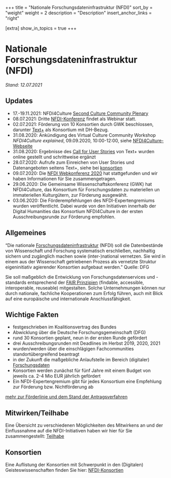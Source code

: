 +++
title = "Nationale Forschungsdateninfrastruktur (NFDI)"
sort_by = "weight"
weight = 2
description = "Description"
insert_anchor_links = "right"

[extra]
show_in_topics = true
+++

# Nationale Forschungsdateninfrastruktur (NFDI)

*Stand: 12.07.2021*

## Updates
* 17.-19.11.2021: NFDI4Culture [Second Culture Community Plenary](https://nfdi4culture.de/news-events/events.html?tx_news_pi1%5Baction%5D=detail&tx_news_pi1%5Bcontroller%5D=News&tx_news_pi1%5Bnews%5D=38&cHash=1513d96cce4f868f3755aaaae6713882)
* 08.07.2021: Dritte [NFDI-Konferenz](https://www.dfg.de/foerderung/programme/nfdi/konferenz_2021/index.html) findet als Webinar statt.
* 02.07.2021: Förderung von 10 Konsortien durch GWK beschlossen, darunter [Text+](https://www.text-plus.org/) als Konsortium mit DH-Bezug.
* 31.08.2020: Ankündigung des Virtual Culture Community Workshop *NFDI4Culture explained*, 09.09.2020, 10:00-12:00, siehe [NFDI4Culture-Webseite](https://www.nfdi4culture.de/)
* 31.08.2020: Ergebnisse des [Call for User Stories](https://www.text-plus.org/forschungsdaten/user-stories/) von Text+ wurden online gestellt und schrittweise ergänzt
* 28.07.2020: Aufrufe zum Einreichen von User Stories und Datenangeboten seitens Text+, siehe bei [konsortien](@/nfdi/konsortien.md)
* 09.07.2020: Die [NFDI Webkonferenz 2020](@/nfdi/nfdi-konferenz2020.md) hat stattgefunden und wir haben Informationen für Sie zusammengetragen.
* 29.06.2020: Die Gemeinsame Wissenschaftskonferenz (GWK) hat NFDI4Culture, das Konsortium für Forschungsdaten zu materiellen un immateriellen Kulturgütern, zur Förderung ausgewählt.
* 03.06.2020: Die Förderempfehlungen des NFDI-Expertengremiums wurden veröffentlicht. Dabei wurde von den Initiativen innerhalb der Digital Humanities das Konsortium NFDI4Culture in der ersten Ausschreibungsrunde zur Förderung empfohlen.

## Allgemeines
“Die nationale [Forschungsdateninfrastruktur](@/glossar/_index.md#forschungsdateninfrastruktur) (NFDI) soll die Datenbestände  von Wissenschaft und Forschung systematisch erschließen, nachhaltig sichern und zugänglich machen sowie (inter-)national vernetzen. Sie wird  in einem aus der Wissenschaft getriebenen Prozess als vernetzte Struktur eigeninitiativ agierender Konsortien aufgebaut werden.” Quelle: DFG

Sie soll maßgeblich die Entwicklung von Forschungsdatenservices und -standards entsprechend der [FAIR Prinzipien](@/glossar/_index.md#fair-prinzipien) (findable, accessible, interoperable, reuseable) mitgestalten. Solche Unternehmungen können nur durch nationale, fachliche Kooperationen zum Erfolg führen, auch mit Blick auf eine europäische und internationale Anschlussfähigkeit.

## Wichtige Fakten
* festgeschrieben im Koalitionsvertrag des Bundes
* Abwicklung über die Deutsche Forschungsgemeinschaft (DFG) 
* rund 30 Konsortien geplant, neun in der ersten Runde gefördert
* drei Ausschreibungsrunden mit Deadlines im Herbst 2019, 2020, 2021
* wurden/werden über die einschlägigen Fachcommunities standortübergreifend beantragt 
* in der Zukunft die maßgebliche Anlaufstelle im Bereich (digitaler) [Forschungsdaten](@/glossar/_index.md#forschungsdaten)
* Konsortien werden zunächst für fünf Jahre mit einem Budget von jeweils ca. 2-4 Mio EUR jährlich gefördert
* Ein NFDI-Expertengremium gibt für jedes Konsortium eine Empfehlung zur Förderung bzw. Nichtförderung ab 

[mehr zur Förderlinie und dem Stand der Antragsverfahren](https://www.dfg.de/foerderung/programme/nfdi/)

## Mitwirken/Teilhabe
Eine Übersicht zu verschiedenen Möglichkeiten des Mitwirkens an und der Einflussnahme auf die NFDI-Initiativen haben wir hier für Sie zusammengestellt: [Teilhabe](@/nfdi/teilhabe.md)

## Konsortien
Eine Auflistung der Konsortien mit Schwerpunkt in den (Digitalen) Geisteswissenschaften finden Sie hier: [NFDI-Konsortien](@/nfdi/konsortien.md)
